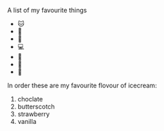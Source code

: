 A list of my favourite things 
- 🐱
- 🐰
- 👶
- 💻
- 🥫
- 👗
- 🎄

In order these are my favourite flovour of icecream:
1. choclate 
2. butterscotch
3. strawberry 
4. vanilla 
